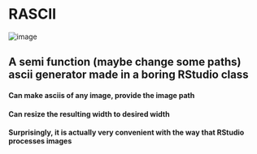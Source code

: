 # RASCII
![image](https://github.com/user-attachments/assets/33dc9947-228d-48a9-ba8a-c38fe04f277c)

## A semi function (maybe change some paths) ascii generator made in a boring RStudio class
#### Can make asciis of any image, provide the image path
#### Can resize the resulting width to desired width
#### Surprisingly, it is actually very convenient with the way that RStudio processes images
